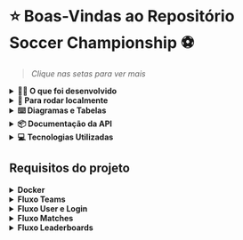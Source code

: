 # ⭐ Boas-Vindas ao Repositório Soccer Championship ⚽️
> *Clique nas setas para ver mais* 
<details>
<summary><strong>👩‍💻 O que foi desenvolvido</strong></summary>
<br />
  
  O projeto consistiu em desenvolver uma API (utilizando o método `TDD`) e também integrar *- através do docker-compose -* as aplicações para que elas funcionem consumindo um banco de dados.
  
  Foi construído **um back-end dockerizado utilizando modelagem de dados através do Sequelize**. O desenvolvimento **respeitou as regras de negócio** providas no projeto e **a API foi capaz de ser consumida por um front-end já provido pela Trybe**.

  O back-end implementa regras de negócio para popular adequadamente a tabela disponível no front-end que será exibida para a pessoa usuária do sistema.

![front-example](https://github.com/leilaMoraes/Project-Soccer-Championship-Back-End/assets/109045940/07643c7e-2ecb-4744-b67c-564e2b3c7579)
</details>

<details>
<summary><strong>👀 Para rodar localmente</strong></summary>
<br />

> ⚠️ Configurações mínimas para execução do projeto
> 
> - Preferencialmente Sistema Operacional Distribuição Unix  
> - Node versão 16  
> - Docker  
> - Docker-compose versão >=1.29.2  

1. Clone o repositório   
  `git clone git@github.com:leilaMoraes/Project-Soccer-Championship-Back-End.git`
2. Navegue até a pasta do repositório clonado  
    `cd Project-Soccer-Championship-Back-End`
3. Instale as dependências no diretório raiz  
  `npm install`

### **Docker**
1. Na raíz do projeto rode o comando:  
  `npm run compose:up`  
2. Em seguida abra o terminal interativo do container:  
  `docker exec -it app_backend sh`  
3. Instale as dependências dentro do container:  
  `npm install`

### **Rodando os testes**
Para rodar os testes de integração desenvolvidos por mim, entre na pasta backend e rode o comando:  
- `npm test`
</details>

<details>
<summary><strong>⌨️ Diagramas e Tabelas</strong></summary> <br />

  - MySQL 
  1. #### **Diagrama ER**
![diagrama-er](https://github.com/leilaMoraes/Project-Soccer-Championship-Back-End/assets/109045940/8c047ad5-23b3-49e5-9d94-a5fca93d158a)
  
  2. #### **Seeders**  
  O banco de dados contém:
  - tabela `users` com usuários válidos com hash das senhas e alguns inválidos, estes útimos utilizados para os testes avaliativos.
  - tabela `teams` com a lista de todos os times que estão participando do campeonato.
  - tabela `matches` com algumas partidadas finalizadas e outras em andamento.
</details>

<details>
<summary><strong>📦 Documentação da API</strong></summary> <br />
  
  | Endpoint     | Método HTTP | Descrição               | 
| :----------- | :---------- | :---------------------- |
| [`/login`](#endpoint-login)   | POST        | Faz o login com usuários do banco de dados 
| [`/login/role`](#endpoint-loginrole)| GET         | :closed_lock_with_key: Retorna o *role* do usuário logado (user ou adm)  |
| [`/teams`](#endpoint-teams)     | GET         | Retorna todos os times do campeonato
| [`/teams/:id`](#parâmetro-id-teamsid) | GET         | Retorna o time especificado no id
| [`/matches`](#endpoint-matches)   | GET         | Retorna todas as partidas 
| [`/matches`](#endpoint-matches)           | POST         | :closed_lock_with_key: Insere uma nova partida em andamento.
| [`/matches?inProgress=true`](#parâmetro-inprogress-matchesinprogress) | GET         | Retorna as partidas em andamento.
| [`/matches?inProgress=false`](#parâmetro-inprogress-matchesinprogress)| GET         | Retorna as partidas finalizadas.
| [`/matches/:id`](#parâmetro-id-matchesid)    | PATCH       | :closed_lock_with_key: Atualiza a partida de acordo com seu id.
| [`/matches/:id/finish`](#endpoint-matchesidfinish) | PATCH       | :closed_lock_with_key: Finaliza uma partida em andamento.
| [`/leaderboard`](#endpoint-leaderboard)       | GET          | Retorna a classificação geral do campeonato.
| [`/leaderboar/home`](#endpoint-leaderboardhome)   | GET          | Retorna a classificação dos times mandantes.
| [`/leaderboard/away`](#endpoint-leaderboardaway)  | GET          | Retorna a classificação dos times visitantes.

:closed_lock_with_key: : Necessário que o `token` gerado no login seja enviado no headers como _"Authorization"_.
</details>

<details>
<summary><strong>💻 Tecnologias Utilizadas</strong></summary> <br />

- TypeScript
- Node.js
- Express.js
- Sequelize
- JSON Web Token (JWT)
- Bcrypt.js 
  ### **Testes**
    - Mocha
    - Chai
    - Sinon
</details>

## Requisitos do projeto

<details><summary><strong>Docker</strong></summary> 

Configuração dos `dockerfiles` referente ao front e back-end, para integrar as aplicações através do docker-compose, para que elas funcionem consumido o banco de dados.
</details>

<details><summary><strong>Fluxo Teams</strong></summary> 

1. Desenvolva uma migration e um model para a tabela de times, utilizando Sequelize.  
2. `(TDD)` Desenvolva testes de integração do back-end referente a implementação do requisito seguinte.  
3. Desenvolva o endpoint `/teams` no back-end de forma que ele possa retornar a lista com **todos os times** corretamente.  
4. `(TDD)` Evolua os testes de integração da sua rota /teams, agora considerando o contrato do próximo requisito.  
5. Desenvolva o endpoint `/teams/:id` no back-end de forma que ele possa retornar dados de **um time específico**.  
</details>

<details><summary><strong>Fluxo User e Login</strong></summary> 

6. Desenvolva uma migration e um model para a tabela de pessoas usuárias, utilizando Sequelize.
7. `(TDD)` Desenvolva testes baseando-se no contrato do endpoint `/login` do próximo requisito.
8. Desenvolva o endpoint `/login` no back-end de maneira que ele permita o acesso com preenchimento obrigatório de `email` e `password` no front-end e retorne um **`token`**.  
9. `(TDD)` Evolua os testes de integração da sua rota` /login`, agora considerando o contrato do próximo requisito.
10. Desenvolva o endpoint` /login` no back-end de maneira que ele **não permita o acesso** com dados inválidos ou não cadastrados no banco de dados, considerando:
    - As senhas que existem no banco de dados estão encriptadas.
11. `(TDD)` Desenvolva testes baseando-se no contrato do endpoint `/login/role` do próximo requisito.
12. Desenvolva um middleware de **validação para o `token`**, verificando se ele é válido, e desenvolva o endpoint `/login/role` no back-end de maneira que ele retorne os dados corretamente no front-end.
    - :warning: A rota deve recebe um header com parâmetro authorization, onde ficará armazenado o `token` gerado no login; 
</details>

<details><summary><strong>Fluxo Matches</strong></summary> 

13. Desenvolva uma migration e um model para a tabela de partidas, utilizando Sequelize.
14. `(TDD)` Desenvolva teste de integração, agora da sua rota `/matches`, considerando os contratos dos próximos requisitos.
15. Desenvolva o endpoint `/matches` de forma retorna uma lista de partidas e que todos os dados de partidas sem nenhum filtro apareçam corretamente na tela de partidas no front-end.
16. Desenvolva o endpoint `/matches` de forma que seja possível **filtrar** somente as partidas em andamento, e também filtrar somente as partidas finalizadas, na tela de partidas do front-end.
    - Essa requisição deverá usar `query string` para definir o parâmetro.
17. Desenvolva o endpoint `/matches/:id/finish` de modo que seja possível **finalizar** uma partida no banco de dados.
    - :warning: Não é possível alterar uma partida sem um `token`;
18. Desenvolva o endpoint `/matches/:id` de forma que seja possível **atualizar** partidas em andamento.
    - :warning: Não é possível atualizar uma partida sem um `token`;
19. `(TDD)` Desenvolva testes de integração, agora da sua rota `/matches`, considerando os contratos dos próximos requisitos.
20. Desenvolva o endpoint `/matches` de modo que seja possível **cadastrar** uma nova partida em andamento no banco de dados e retornar os dados inserida no banco de dados.
    - :warning: Não é possível atualizar uma partida sem um `token`;
21. Desenvolva o endpoint `/matches` de forma que não seja possível inserir uma partida com times iguais nem com um time que não existe na tabela de times.
</details>

<details><summary><strong>Fluxo Leaderboards</strong></summary> 

  - <details><summary>Regras de negócio para classificação dos times</summary>

    > Todas as regras de negócio e cálculos necessários deverão ser realizados no back-end. A aplicação front-end apenas renderizará essas informações.

    - A tabela deverá renderizar **somente** as partidas que já foram FINALIZADAS.
    
    ```
    Classificação: Posição na classificação;  
    Time: Nome do time;  
    P: Total de Pontos;  
    J: Total de Jogos;  
    V: Total de Vitórias;  
    E: Total de Empates;  
    D: Total de Derrotas;  
    GP: Gols marcados a favor;  
    GC: Gols sofridos;  
    SG: Saldo total de gols;  
    %: Aproveitamento do time.  
    ```
    O resultado deverá ser ordenado sempre de forma decrescente, levando em consideração a quantidade de pontos que o time acumulou.   
    Em caso de **empate** no `Total de Pontos`, você deve levar em consideração os seguintes **critérios para desempate**:
      - 1º Total de Vitórias;
      - 2º Saldo de gols;
      - 3º Gols a favor;

    </details>

22. `(Bônus TDD)` Desenvolva testes de integração para a rota `/leaderboard`, considerando o contrato dos próximos requisitos.

  - <details><summary><strong>Leaderboard Home</strong></summary> 

    23. Desenvolva o endpoint `/leaderboard/home` de forma que retorne as informações do desempenho dos **times da casa** com as seguintes propriedades: `name`, `totalPoints`, `totalGames`, `totalVictories`, `totalDraws`, `totalLosses`, `goalsFavor` e `goalsOwn`.
    24. Desenvolva o endpoint `/leaderboard/home` de forma que seja possível **filtrar** as classificações dos times da casa na tela de classificação do front-end com os dados iniciais do banco de dados, incluindo as propriedades `goalsBalance` e `efficiency`, além das propriedades do requisito anterior.
    25. Desenvolva o endpoint `/leaderboard/home` de forma que seja possível filtrar as classificações dos times da casa na tela de classificação do front-end, e atualizar a tabela ao inserir a partida Corinthians 2 X 1 Internacional.
    </details>

  - <details><summary><strong>Leaderboard away</strong></summary> 

    26. Desenvolva o endpoint `/leaderboard/away` de forma que retorne as informações do desempenho dos **times visitantes** com as mesmas propriedades do req. 23.
    27. Desenvolva o endpoint `/leaderboard/away`, de forma que seja possível **filtrar** as classificações dos times quando visitantes na tela de classificação do front-end, com os dados iniciais do banco de dados, incluindo as propriedades `goalsBalance` e `efficiency`, além das propriedades do requisito anterior.
    28. Desenvolva o endpoint `/leaderboard/away` de forma que seja possível filtrar as classificações dos times quando visitantes na tela de classificação do front-end e atualizar a tabela ao inserir a partida Corinthians 2 X 1 Internacional.
    </details>

  - <details><summary><strong>Leaderboard</strong></summary> 

    29. Desenvolva o endpoint `/leaderboard` de forma que seja possível filtrar a **classificação geral** dos times na tela de classificação do front-end com os dados iniciais do banco de dados.
    30. (Bônus) Desenvolva o endpoint `/leaderboard` de forma que seja possível filtrar a classificação geral dos times na tela de classificação do front-end e atualizar a tabela ao inserir a partida Flamengo 3 X 0 Napoli-SC.
    </details>

</details>


